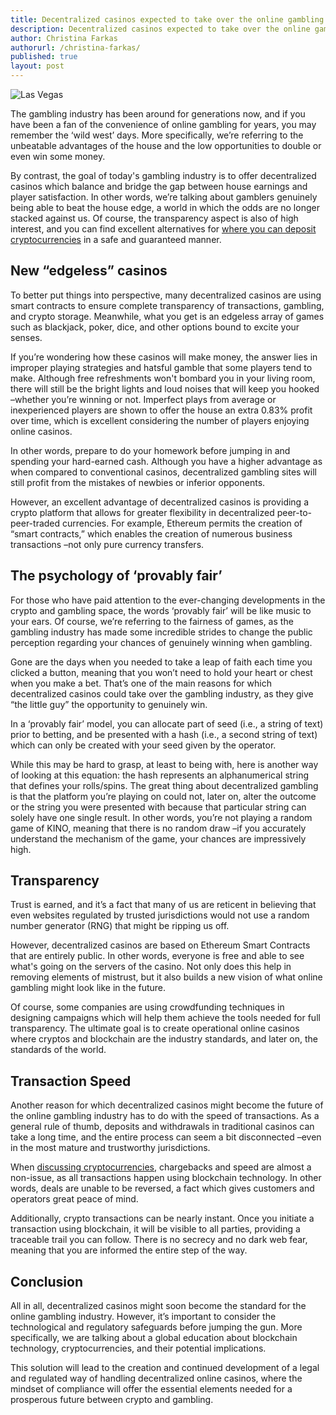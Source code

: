 ```yaml
---
title: Decentralized casinos expected to take over the online gambling industry
description: Decentralized casinos expected to take over the online gambling industry
author: Christina Farkas
authorurl: /christina-farkas/
published: true
layout: post
---
```


<img src="https://upload.wikimedia.org/wikipedia/commons/thumb/5/5e/Welcome_to_Fabulous_Las_Vegas.jpg/1200px-Welcome_to_Fabulous_Las_Vegas.jpg" alt="Las Vegas">
<p>The gambling industry has been around for generations now, and if you have been a fan of the convenience of online gambling for years, you may remember the &lsquo;wild west&rsquo; days. More specifically, we&rsquo;re referring to the unbeatable advantages of the house and the low opportunities to double or even win some money.</p>
<p>By contrast, the goal of today's gambling industry is to offer decentralized casinos which balance and bridge the gap between house earnings and player satisfaction. In other words, we&rsquo;re talking about gamblers genuinely being able to beat the house edge, a world in which the odds are no longer stacked against us. Of course, the transparency aspect is also of high interest, and you can find excellent alternatives for <a href="https://www.theopengamingsociety.org/bitcoin-casinos-here-to-change-the-world">where you can deposit cryptocurrencies</a> in a safe and guaranteed manner.</p>
<h2>New &ldquo;edgeless&rdquo; casinos</h2>
<p>To better put things into perspective, many decentralized casinos are using smart contracts to ensure complete transparency of transactions, gambling, and crypto storage. Meanwhile, what you get is an edgeless array of games such as blackjack, poker, dice, and other options bound to excite your senses.</p>
<p>If you&rsquo;re wondering how these casinos will make money, the answer lies in improper playing strategies and hatsful gamble that some players tend to make. Although free refreshments won't bombard you in your living room, there will still be the bright lights and loud noises that will keep you hooked &ndash;whether you&rsquo;re winning or not. Imperfect plays from average or inexperienced players are shown to offer the house an extra 0.83% profit over time, which is excellent considering the number of players enjoying online casinos.</p>
<p>In other words, prepare to do your homework before jumping in and spending your hard-earned cash. Although you have a higher advantage as when compared to conventional casinos, decentralized gambling sites will still profit from the mistakes of newbies or inferior opponents.</p>
<p>However, an excellent advantage of decentralized casinos is providing a crypto platform that allows for greater flexibility in decentralized peer-to-peer-traded currencies. For example, Ethereum permits the creation of &ldquo;smart contracts,&rdquo; which enables the creation of numerous business transactions &ndash;not only pure currency transfers.</p>
<h2>The psychology of &lsquo;provably fair&rsquo;</h2>
<p>For those who have paid attention to the ever-changing developments in the crypto and gambling space, the words &lsquo;provably fair&rsquo; will be like music to your ears. Of course, we&rsquo;re referring to the fairness of games, as the gambling industry has made some incredible strides to change the public perception regarding your chances of genuinely winning when gambling.</p>
<p>Gone are the days when you needed to take a leap of faith each time you clicked a button, meaning that you won&rsquo;t need to hold your heart or chest when you make a bet. That&rsquo;s one of the main reasons for which decentralized casinos could take over the gambling industry, as they give &ldquo;the little guy&rdquo; the opportunity to genuinely win.</p>
<p>In a &lsquo;provably fair&rsquo; model, you can allocate part of seed (i.e., a string of text) prior to betting, and be presented with a hash (i.e., a second string of text) which can only be created with your seed given by the operator.</p>
<p>While this may be hard to grasp, at least to being with, here is another way of looking at this equation: the hash represents an alphanumerical string that defines your rolls/spins. The great thing about decentralized gambling is that the platform you&rsquo;re playing on could not, later on, alter the outcome or the string you were presented with because that particular string can solely have one single result. In other words, you&rsquo;re not playing a random game of KINO, meaning that there is no random draw &ndash;if you accurately understand the mechanism of the game, your chances are impressively high.</p>
<h2>Transparency</h2>
<p>Trust is earned, and it&rsquo;s a fact that many of us are reticent in believing that even websites regulated by trusted jurisdictions would not use a random number generator (RNG) that might be ripping us off.</p>
<p>However, decentralized casinos are based on Ethereum Smart Contracts that are entirely public. In other words, everyone is free and able to see what's going on the servers of the casino. Not only does this help in removing elements of mistrust, but it also builds a new vision of what online gambling might look like in the future.</p>
<p>Of course, some companies are using crowdfunding techniques in designing campaigns which will help them achieve the tools needed for full transparency. The ultimate goal is to create operational online casinos where cryptos and blockchain are the industry standards, and later on, the standards of the world.</p>
<h2>Transaction Speed</h2>
<p>Another reason for which decentralized casinos might become the future of the online gambling industry has to do with the speed of transactions. As a general rule of thumb, deposits and withdrawals in traditional casinos can take a long time, and the entire process can seem a bit disconnected &ndash;even in the most mature and trustworthy jurisdictions.</p>
<p>When <a href="http://www.abcmoney.co.uk/2018/01/29/cryptocurrencies-changing-online-behaviour/">discussing cryptocurrencies</a>, chargebacks and speed are almost a non-issue, as all transactions happen using blockchain technology. In other words, deals are unable to be reversed, a fact which gives customers and operators great peace of mind.</p>
<p>Additionally, crypto transactions can be nearly instant. Once you initiate a transaction using blockchain, it will be visible to all parties, providing a traceable trail you can follow. There is no secrecy and no dark web fear, meaning that you are informed the entire step of the way.</p>
<h2>Conclusion</h2>
<p>All in all, decentralized casinos might soon become the standard for the online gambling industry. However, it&rsquo;s important to consider the technological and regulatory safeguards before jumping the gun. More specifically, we are talking about a global education about blockchain technology, cryptocurrencies, and their potential implications.</p>
<p>This solution will lead to the creation and continued development of a legal and regulated way of handling decentralized online casinos, where the mindset of compliance will offer the essential elements needed for a prosperous future between crypto and gambling.</p>
